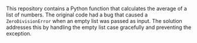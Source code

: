 This repository contains a Python function that calculates the average of a list of numbers.  The original code had a bug that caused a `ZeroDivisionError` when an empty list was passed as input.  The solution addresses this by handling the empty list case gracefully and preventing the exception.